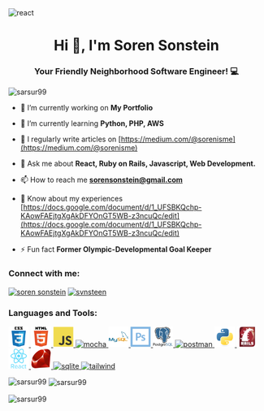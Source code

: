 <img src="https://media4.giphy.com/media/qgQUggAC3Pfv687qPC/giphy.gif" alt="react">
<h1 align="center">Hi 👋, I'm Soren Sonstein</h1>
<h3 align="center">Your Friendly Neighborhood Software Engineer! 💻</h3>

<p align="left"> <img src="https://komarev.com/ghpvc/?username=sarsur99&label=Profile%20views&color=0e75b6&style=flat" alt="sarsur99" /> </p>

- 🔭 I’m currently working on **My Portfolio**

- 🌱 I’m currently learning **Python, PHP, AWS**

- 📝 I regularly write articles on [https://medium.com/@sorenisme](https://medium.com/@sorenisme)

- 💬 Ask me about **React, Ruby on Rails, Javascript, Web Development.**

- 📫 How to reach me **sorensonstein@gmail.com**

- 📄 Know about my experiences [https://docs.google.com/document/d/1_UFSBKQchp-KAowFAEjtgXgAkDFYOnGT5WB-z3ncuQc/edit](https://docs.google.com/document/d/1_UFSBKQchp-KAowFAEjtgXgAkDFYOnGT5WB-z3ncuQc/edit)

- ⚡ Fun fact **Former Olympic-Developmental Goal Keeper**

<h3 align="left">Connect with me:</h3>
<p align="left">
<a href="https://linkedin.com/in/soren sonstein" target="blank"><img align="center" src="https://raw.githubusercontent.com/rahuldkjain/github-profile-readme-generator/master/src/images/icons/Social/linked-in-alt.svg" alt="soren sonstein" height="30" width="40" /></a>
<a href="https://instagram.com/svnsteen" target="blank"><img align="center" src="https://raw.githubusercontent.com/rahuldkjain/github-profile-readme-generator/master/src/images/icons/Social/instagram.svg" alt="svnsteen" height="30" width="40" /></a>
</p>

<h3 align="left">Languages and Tools:</h3>
<p align="left"> <a href="https://www.w3schools.com/css/" target="_blank" rel="noreferrer"> <img src="https://raw.githubusercontent.com/devicons/devicon/master/icons/css3/css3-original-wordmark.svg" alt="css3" width="40" height="40"/> </a> <a href="https://www.w3.org/html/" target="_blank" rel="noreferrer"> <img src="https://raw.githubusercontent.com/devicons/devicon/master/icons/html5/html5-original-wordmark.svg" alt="html5" width="40" height="40"/> </a> <a href="https://developer.mozilla.org/en-US/docs/Web/JavaScript" target="_blank" rel="noreferrer"> <img src="https://raw.githubusercontent.com/devicons/devicon/master/icons/javascript/javascript-original.svg" alt="javascript" width="40" height="40"/> </a>  </a> <a href="https://mochajs.org" target="_blank" rel="noreferrer"> <img src="https://www.vectorlogo.zone/logos/mochajs/mochajs-icon.svg" alt="mocha" width="40" height="40"/> </a> <a href="https://www.mysql.com/" target="_blank" rel="noreferrer"> <img src="https://raw.githubusercontent.com/devicons/devicon/master/icons/mysql/mysql-original-wordmark.svg" alt="mysql" width="40" height="40"/> </a> <a href="https://www.photoshop.com/en" target="_blank" rel="noreferrer"> <img src="https://raw.githubusercontent.com/devicons/devicon/master/icons/photoshop/photoshop-line.svg" alt="photoshop" width="40" height="40"/> </a> <a href="https://www.postgresql.org" target="_blank" rel="noreferrer"> <img src="https://raw.githubusercontent.com/devicons/devicon/master/icons/postgresql/postgresql-original-wordmark.svg" alt="postgresql" width="40" height="40"/> </a> <a href="https://postman.com" target="_blank" rel="noreferrer"> <img src="https://www.vectorlogo.zone/logos/getpostman/getpostman-icon.svg" alt="postman" width="40" height="40"/> </a> <a href="https://www.python.org" target="_blank" rel="noreferrer"> <img src="https://raw.githubusercontent.com/devicons/devicon/master/icons/python/python-original.svg" alt="python" width="40" height="40"/> </a> <a href="https://rubyonrails.org" target="_blank" rel="noreferrer"> <img src="https://raw.githubusercontent.com/devicons/devicon/master/icons/rails/rails-original-wordmark.svg" alt="rails" width="40" height="40"/> </a> <a href="https://reactjs.org/" target="_blank" rel="noreferrer"> <img src="https://raw.githubusercontent.com/devicons/devicon/master/icons/react/react-original-wordmark.svg" alt="react" width="40" height="40"/> </a> <a href="https://www.ruby-lang.org/en/" target="_blank" rel="noreferrer"> <img src="https://raw.githubusercontent.com/devicons/devicon/master/icons/ruby/ruby-original.svg" alt="ruby" width="40" height="40"/> </a> <a href="https://www.sqlite.org/" target="_blank" rel="noreferrer"> <img src="https://www.vectorlogo.zone/logos/sqlite/sqlite-icon.svg" alt="sqlite" width="40" height="40"/> </a> <a href="https://tailwindcss.com/" target="_blank" rel="noreferrer"> <img src="https://www.vectorlogo.zone/logos/tailwindcss/tailwindcss-icon.svg" alt="tailwind" width="40" height="40"/> </a> </p>

<p><img align="left" src="https://github-readme-stats.vercel.app/api/top-langs?username=sarsur99&show_icons=true&locale=en&layout=compact" alt="sarsur99" /></p>

<p>&nbsp;<img align="center" src="https://github-readme-stats.vercel.app/api?username=sarsur99&show_icons=true&locale=en" alt="sarsur99" /></p>

<p><img align="center" src="https://github-readme-streak-stats.herokuapp.com/?user=sarsur99&" alt="sarsur99" /></p>

